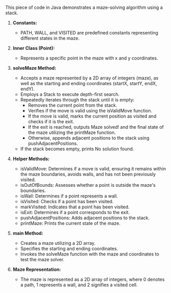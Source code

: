 This piece of code in Java demonstrates a maze-solving algorithm using a stack. 

1. **Constants:** 
    - PATH, WALL, and VISITED are predefined constants representing different states in the maze.

2. **Inner Class (Point):**
    - Represents a specific point in the maze with x and y coordinates.

3. **solveMaze Method:**
    - Accepts a maze represented by a 2D array of integers (maze), as well as the starting and ending coordinates (startX, startY, endX, endY).
    - Employs a Stack<Point> to execute depth-first search.
    - Repeatedly iterates through the stack until it is empty:
        - Removes the current point from the stack.
        - Verifies if the move is valid using the isValidMove function.
        - If the move is valid, marks the current position as visited and checks if it is the exit.
        - If the exit is reached, outputs Maze solved! and the final state of the maze utilizing the printMaze function.
        - Otherwise, appends adjacent positions to the stack using pushAdjacentPositions.
    - If the stack becomes empty, prints No solution found.

4. **Helper Methods:**
    - isValidMove: Determines if a move is valid, ensuring it remains within the maze boundaries, avoids walls, and has not been previously visited.
    - isOutOfBounds: Assesses whether a point is outside the maze's boundaries.
    - isWall: Determines if a point represents a wall.
    - isVisited: Checks if a point has been visited.
    - markVisited: Indicates that a point has been visited.
    - isExit: Determines if a point corresponds to the exit.
    - pushAdjacentPositions: Adds adjacent positions to the stack.
    - printMaze: Prints the current state of the maze.

5. **main Method:**
    - Creates a maze utilizing a 2D array.
    - Specifies the starting and ending coordinates.
    - Invokes the solveMaze function with the maze and coordinates to test the maze solver.

6. **Maze Representation:**
    - The maze is represented as a 2D array of integers, where 0 denotes a path, 1 represents a wall, and 2 signifies a visited cell.
